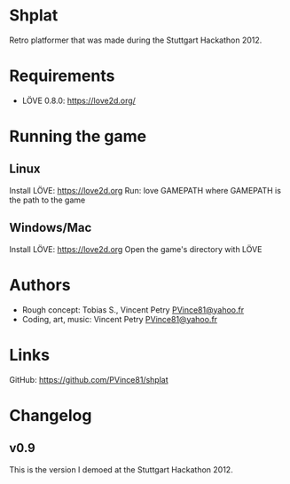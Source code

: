 Shplat
======

Retro platformer that was made during the Stuttgart Hackathon 2012.

Requirements
============

- LÖVE 0.8.0: https://love2d.org/

Running the game
================

Linux
-----

Install LÖVE: https://love2d.org
Run:
    love GAMEPATH
where GAMEPATH is the path to the game

Windows/Mac
-----------

Install LÖVE: https://love2d.org
Open the game's directory with LÖVE


Authors
=======

- Rough concept: Tobias S., Vincent Petry <PVince81@yahoo.fr>
- Coding, art, music: Vincent Petry <PVince81@yahoo.fr>

Links
=====

GitHub: https://github.com/PVince81/shplat

Changelog
=========

v0.9
----

This is the version I demoed at the Stuttgart Hackathon 2012.
